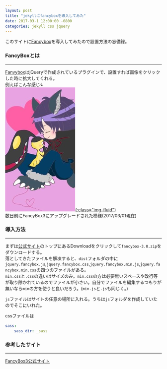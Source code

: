 ```yaml
---
layout: post
title: "jekyllにfancyboxを導入してみた"
date: 2017-03-1 12:00:00 -0800
categories: jekyll css jquery
---
```


このサイトに[Fancybox][fancybox]を導入してみたので設置方法の忘備録。<br>

### FancyBoxとは

---

[Fanvybox][fancybox]はjQueryで作成されているプラグインで、設置すれば画像をクリックした時に拡大してくれる。<br>
例えばこんな感じ↓<br>
<a href="/images/smashcat.jpg" data-caption="Smashcat" data-fancybox="gallery">![smashcat](/images/smashcat.jpg){:class="img-fluid"}</a><br>
数日前にFancyBox3にアップグレードされた模様(2017/03/01現在)

### 導入方法

---

まずは[公式サイト][fancybox]のトップにあるDownloadをクリックして`fancybox-3.0.zip`をダウンロードする。<br>
落としてきたファイルを解凍すると、`dist`フォルダの中に`jquery.fancybox.js`,`jquery.fancybox.css`,`jquery.fancybox.min.js`,`jquery.fancybox.min.css`の四つのファイルがある。<br>
`min.css`と`.css`の違いはサイズのみ。`min.css`の方は必要無いスペースや改行等が取り除かれているのでファイルが小さい。自分でファイルを編集するつもりが無いなら`min`の方を使うと良いだろう。(`min.js`と`.js`も同じく。)

`js`ファイルはサイトの任意の場所に入れる。うちは`js`フォルダを作成していたのでそこにいれた。

cssファイルは


```yml
sass:
    sass_dir: _sass
```

### 参考したサイト

---

[FancyBox3公式サイト][fancybox]

[fancybox]: http://fancyapps.com/fancybox/3/